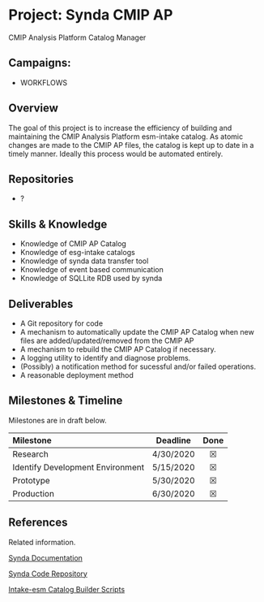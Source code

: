# Project: Synda CMIP AP

CMIP Analysis Platform Catalog Manager

## Campaigns:

- WORKFLOWS

## Overview

The goal of this project is to increase the efficiency of building and maintaining the CMIP Analysis Platform esm-intake catalog.  As atomic changes are made to the CMIP AP files, the catalog is kept up to date in a timely manner.  Ideally this process would be automated entirely.
## Repositories

- ?

## Skills & Knowledge

- Knowledge of CMIP AP Catalog
- Knowledge of esg-intake catalogs
- Knowledge of synda data transfer tool
- Knowledge of event based communication
- Knowledge of SQLLite RDB used by synda

## Deliverables

- A Git repository for code
- A mechanism to automatically update the CMIP AP Catalog when new files are added/updated/removed from the CMIP AP
- A mechanism to rebuild the CMIP AP Catalog if necessary.
- A logging utility to identify and diagnose problems.
- (Possibly) a notification method for sucessful and/or failed operations.
- A reasonable deployment method

## Milestones & Timeline

Milestones are in draft below. 

| Milestone     | Deadline  | Done    |
|:--------------|:---------:|:-------:|
| Research      | 4/30/2020 | &#9746; |
| Identify Development Environment | 5/15/2020 | &#9746; |
| Prototype     | 5/30/2020 | &#9746; |
| Production    | 6/30/2020 | &#9746; |

## References

Related information.

[Synda Documentation](http://prodiguer.github.io/synda/)

[Synda Code Repository](https://github.com/Prodiguer/synda)

[Intake-esm Catalog Builder Scripts](https://github.com/NCAR/intake-esm-datastore/tree/master/builders)
